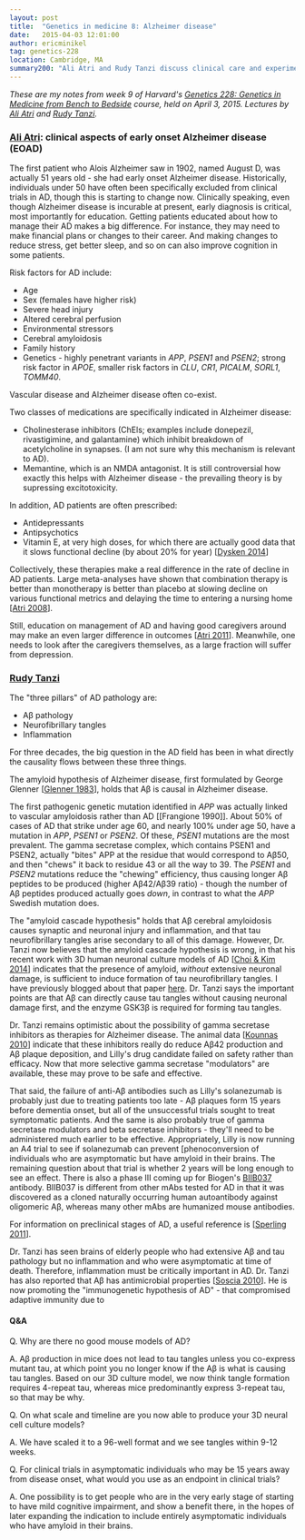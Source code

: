 ```yaml
---
layout: post
title:  "Genetics in medicine 8: Alzheimer disease"
date:   2015-04-03 12:01:00
author: ericminikel
tag: genetics-228
location: Cambridge, MA
summary200: "Ali Atri and Rudy Tanzi discuss clinical care and experimental therapeutics for Alzheimer disease."
---
```


*These are my notes from week 9 of Harvard's [Genetics 228: Genetics in Medicine from Bench to Bedside](http://www2.massgeneral.org/bbs/gen228/gen228_syllabus_material.asp) course, held on April 3, 2015. Lectures by [Ali Atri](http://www.massgeneral.org/neurology/researcher_profiles/atri_ali.aspx) and [Rudy Tanzi](http://dms.hms.harvard.edu/neuroscience/fac/tanzi.php).*

### [Ali Atri](http://www.massgeneral.org/neurology/researcher_profiles/atri_ali.aspx): clinical aspects of early onset Alzheimer disease (EOAD)

The first patient who Alois Alzheimer saw in 1902, named August D, was actually 51 years old - she had early onset Alzheimer disease. Historically, individuals under 50 have often been specifically excluded from clinical trials in AD, though this is starting to change now. Clinically speaking, even though Alzheimer disease is incurable at present, early diagnosis is critical, most importantly for education. Getting patients educated about how to manage their AD makes a big difference. For instance, they may need to make financial plans or changes to their career. And making changes to reduce stress, get better sleep, and so on can also improve cognition in some patients.

Risk factors for AD include:

+ Age
+ Sex (females have higher risk)
+ Severe head injury
+ Altered cerebral perfusion
+ Environmental stressors
+ Cerebral amyloidosis
+ Family history
+ Genetics - highly penetrant variants in *APP*, *PSEN1* and *PSEN2*; strong risk factor in *APOE*, smaller risk factors in *CLU*, *CR1*, *PICALM*, *SORL1*, *TOMM40*.

Vascular disease and Alzheimer disease often co-exist.

Two classes of medications are specifically indicated in Alzheimer disease:

+ Cholinesterase inhibitors (ChEls; examples include donepezil, rivastigimine, and galantamine) which inhibit breakdown of acetylcholine in synapses. (I am not sure why this mechanism is relevant to AD).
+ Memantine, which is an NMDA antagonist. It is still controversial how exactly this helps with Alzheimer disease - the prevailing theory is by supressing excitotoxicity.

In addition, AD patients are often prescribed:

+ Antidepressants
+ Antipsychotics
+ Vitamin E, at very high doses, for which there are actually good data that it slows functional decline (by about 20% for year) [[Dysken 2014]]

Collectively, these therapies make a real difference in the rate of decline in AD patients. Large meta-analyses have shown that combination therapy is better than monotherapy is better than placebo at slowing decline on various functional metrics and delaying the time to entering a nursing home [[Atri 2008]].

Still, education on management of AD and having good caregivers around may make an even larger difference in outcomes [[Atri 2011]]. Meanwhile, one needs to look after the caregivers themselves, as a large fraction will suffer from depression.

### [Rudy Tanzi](http://dms.hms.harvard.edu/neuroscience/fac/tanzi.php)

The "three pillars" of AD pathology are:

+ A&beta; pathology
+ Neurofibrillary tangles
+ Inflammation

For three decades, the big question in the AD field has been in what directly the causality flows between these three things.

The amyloid hypothesis of Alzheimer disease, first formulated by George Glenner [[Glenner 1983]], holds that A&beta; is causal in Alzheimer disease.

The first pathogenic genetic mutation identified in *APP* was actually linked to vascular amyloidosis rather than AD [[Frangione 1990]]. About 50% of cases of AD that strike under age 60, and nearly 100% under age 50, have a mutation in *APP*, *PSEN1* or *PSEN2*. Of these, *PSEN1* mutations are the most prevalent. The gamma secretase complex, which contains PSEN1 and PSEN2, actually "bites" APP at the residue that would correspond to A&beta;50, and then "chews" it back to residue 43 or all the way to 39. The *PSEN1* and *PSEN2* mutations reduce the "chewing" efficiency, thus causing longer A&beta; peptides to be produced (higher A&beta;42/A&beta;39 ratio) - though the number of A&beta; peptides produced actually goes *down*, in contrast to what the *APP* Swedish mutation does.

The "amyloid cascade hypothesis" holds that A&beta; cerebral amyloidosis causes synaptic and neuronal injury and inflammation, and that tau neurofibrillary tangles arise secondary to all of this damage. However, Dr. Tanzi now believes that the amyloid cascade hypothesis is wrong, in that his recent work with 3D human neuronal culture models of AD [[Choi & Kim 2014]] indicates that the presence of amyloid, *without* extensive neuronal damage, is sufficient to induce formation of tau neurofibrillary tangles. I have previously blogged about that paper [here](/2014/11/17/neurodegeneration-seminar-3/). Dr. Tanzi says the important points are that A&beta; can directly cause tau tangles without causing neuronal damage first, and the enzyme GSK3&beta; is required for forming tau tangles.

Dr. Tanzi remains optimistic about the possibility of gamma secretase inhibitors as therapies for Alzheimer disease. The animal data [[Kounnas 2010]] indicate that these inhibitors really do reduce A&beta;42 production and A&beta; plaque deposition, and Lilly's drug candidate failed on safety rather than efficacy. Now that more selective gamma secretase "modulators" are available, these may prove to be safe and effective.

That said, the failure of anti-A&beta; antibodies such as Lilly's solanezumab is probably just due to treating patients too late - A&beta; plaques form 15 years before dementia onset, but all of the unsuccessful trials sought to treat symptomatic patients. And the same is also probably true of gamma secretase modulators and beta secretase inhibitors - they'll need to be administered much earlier to be effective. Appropriately, Lilly is now running an A4 trial to see if solanezumab can prevent [phenoconversion of individuals who are asymptomatic but have amyloid in their brains. The remaining question about that trial is whether 2 years will be long enough to see an effect. There is also a phase III coming up for Biogen's [BIIB037](http://www.nia.nih.gov/alzheimers/clinical-trials/biib037-prodromal-or-mild-alzheimers-disease) antibody. BIIB037 is different from other mAbs tested for AD in that it was discovered as a cloned naturally occurring human autoantibody against oligomeric A&beta;, whereas many other mAbs are humanized mouse antibodies.

For information on preclinical stages of AD, a useful reference is [[Sperling 2011]].

Dr. Tanzi has seen brains of elderly people who had extensive A&beta; and tau pathology but no inflammation and who were asymptomatic at time of death. Therefore, inflammation must be critically important in AD. Dr. Tanzi has also reported that A&beta; has antimicrobial properties [[Soscia 2010]]. He is now promoting the "immunogenetic hypothesis of AD" - that compromised adaptive immunity due to  

#### Q&A

Q. Why are there no good mouse models of AD?

A. A&beta; production in mice does not lead to tau tangles unless you co-express mutant tau, at which point you no longer know if the A&beta; is what is causing tau tangles. Based on our 3D culture model, we now think tangle formation requires 4-repeat tau, whereas mice predominantly express 3-repeat tau, so that may be why. 

Q. On what scale and timeline are you now able to produce your 3D neural cell culture models?

A. We have scaled it to a 96-well format and we see tangles within 9-12 weeks.

Q. For clinical trials in asymptomatic individuals who may be 15 years away from disease onset, what would you use as an endpoint in clinical trials?

A. One possibility is to get people who are in the very early stage of starting to have mild cognitive impairment, and show a benefit there, in the hopes of later expanding the indication to include entirely asymptomatic individuals who have amyloid in their brains.



[Atri 2008]: http://www.ncbi.nlm.nih.gov/pubmed/18580597/ "Atri A, Shaughnessy LW, Locascio JJ, Growdon JH. Long-term course and effectiveness of combination therapy in Alzheimer disease. Alzheimer Dis Assoc Disord. 2008 Jul-Sep;22(3):209-21. doi: 10.1097/WAD.0b013e31816653bc. PubMed PMID: 18580597; PubMed Central PMCID: PMC2718545."

[Dysken 2014]: http://www.ncbi.nlm.nih.gov/pubmed/24381967 "Dysken MW, Sano M, Asthana S, Vertrees JE, Pallaki M, Llorente M, Love S, Schellenberg GD, McCarten JR, Malphurs J, Prieto S, Chen P, Loreck DJ, Trapp G, Bakshi RS, Mintzer JE, Heidebrink JL, Vidal-Cardona A, Arroyo LM, Cruz AR, Zachariah S, Kowall NW, Chopra MP, Craft S, Thielke S, Turvey CL, Woodman C, Monnell KA, Gordon K, Tomaska J, Segal Y, Peduzzi PN, Guarino PD. Effect of vitamin E and memantine on functional decline in Alzheimer disease: the TEAM-AD VA cooperative randomized trial. JAMA. 2014 Jan 1;311(1):33-44. doi: 10.1001/jama.2013.282834. Erratum in: JAMA. 2014 Mar 19;311(11):1161. PubMed PMID: 24381967; PubMed Central PMCID: PMC4109898."

[Atri 2011]: http://www.ncbi.nlm.nih.gov/pubmed/22214392 "Atri A. Effective pharmacological management of Alzheimer's disease. Am J Manag Care. 2011 Nov;17 Suppl 13:S346-55. Review. PubMed PMID: 22214392."

[Glenner 1983]: http://www.ncbi.nlm.nih.gov/pubmed/6687789 "Glenner GG. Alzheimer's disease. The commonest form of amyloidosis. Arch Pathol Lab Med. 1983 Jun;107(6):281-2. PubMed PMID: 6687789."

[Choi & Kim 2014]: http://www.ncbi.nlm.nih.gov/pubmed/25307057 "Choi SH, Kim YH, Hebisch M, Sliwinski C, Lee S, D'Avanzo C, Chen H, Hooli B, Asselin C, Muffat J, Klee JB, Zhang C, Wainger BJ, Peitz M, Kovacs DM, Woolf CJ,  Wagner SL, Tanzi RE, Kim DY. A three-dimensional human neural cell culture model  of Alzheimer's disease. Nature. 2014 Nov 13;515(7526):274-8. doi: 10.1038/nature13800. Epub 2014 Oct 12. PubMed PMID: 25307057; PubMed Central PMCID: PMC4366007."

[Kounnas 2010]: http://www.ncbi.nlm.nih.gov/pubmed/20826309 "Kounnas MZ, Danks AM, Cheng S, Tyree C, Ackerman E, Zhang X, Ahn K, Nguyen P,  Comer D, Mao L, Yu C, Pleynet D, Digregorio PJ, Velicelebi G, Stauderman KA, Comer WT, Mobley WC, Li YM, Sisodia SS, Tanzi RE, Wagner SL. Modulation of gamma-secretase reduces beta-amyloid deposition in a transgenic mouse model of Alzheimer's disease. Neuron. 2010 Sep 9;67(5):769-80. doi: 10.1016/j.neuron.2010.08.018. PubMed PMID: 20826309; PubMed Central PMCID: PMC2947312."

[Sperling 2011]: http://www.ncbi.nlm.nih.gov/pubmed/21514248/ "Sperling RA, Aisen PS, Beckett LA, Bennett DA, Craft S, Fagan AM, Iwatsubo T,  Jack CR Jr, Kaye J, Montine TJ, Park DC, Reiman EM, Rowe CC, Siemers E, Stern Y,  Yaffe K, Carrillo MC, Thies B, Morrison-Bogorad M, Wagster MV, Phelps CH. Toward  defining the preclinical stages of Alzheimer's disease: recommendations from the  National Institute on Aging-Alzheimer's Association workgroups on diagnostic guidelines for Alzheimer's disease. Alzheimers Dement. 2011 May;7(3):280-92. doi: 10.1016/j.jalz.2011.03.003. Epub 2011 Apr 21. PubMed PMID: 21514248; PubMed Central PMCID: PMC3220946."

[Soscia 2010]: http://www.ncbi.nlm.nih.gov/pubmed/20209079 "Soscia SJ, Kirby JE, Washicosky KJ, Tucker SM, Ingelsson M, Hyman B, Burton MA, Goldstein LE, Duong S, Tanzi RE, Moir RD. The Alzheimer's disease-associated  amyloid beta-protein is an antimicrobial peptide. PLoS One. 2010 Mar 3;5(3):e9505. doi: 10.1371/journal.pone.0009505. PubMed PMID: 20209079; PubMed Central PMCID: PMC2831066."



